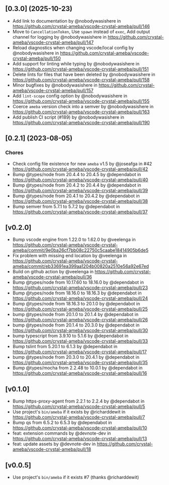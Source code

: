 ## [0.3.0] (2025-10-23)

* Add link to documentation by @nobodywasishere in https://github.com/crystal-ameba/vscode-crystal-ameba/pull/146
* Move to `CancellationToken`, Use `spawn` instead of `exec`, Add output channel for logging by @nobodywasishere in https://github.com/crystal-ameba/vscode-crystal-ameba/pull/147
* Reload diagnostics when changing vscode/local config by @nobodywasishere in https://github.com/crystal-ameba/vscode-crystal-ameba/pull/150
* Add support for linting while typing by @nobodywasishere in https://github.com/crystal-ameba/vscode-crystal-ameba/pull/151
* Delete lints for files that have been deleted by @nobodywasishere in https://github.com/crystal-ameba/vscode-crystal-ameba/pull/158
* Minor bugfixes by @nobodywasishere in https://github.com/crystal-ameba/vscode-crystal-ameba/pull/157
* Add `lint-scope` config option by @nobodywasishere in https://github.com/crystal-ameba/vscode-crystal-ameba/pull/155
* Coerce `ameba` version check into a semver by @nobodywasishere in https://github.com/crystal-ameba/vscode-crystal-ameba/pull/163
* Add publish CI script (#189) by @nobodywasishere in https://github.com/crystal-ameba/vscode-crystal-ameba/pull/190

## [0.2.1] (2023-08-05)

### Chores

* Check config file existence for new `ameba` v1.5 by @joseafga in #42 https://github.com/crystal-ameba/vscode-crystal-ameba/pull/42
* Bump @types/node from 20.4.4 to 20.4.5 by @dependabot in https://github.com/crystal-ameba/vscode-crystal-ameba/pull/40
* Bump @types/node from 20.4.2 to 20.4.4 by @dependabot in https://github.com/crystal-ameba/vscode-crystal-ameba/pull/39
* Bump @types/node from 20.4.1 to 20.4.2 by @dependabot in https://github.com/crystal-ameba/vscode-crystal-ameba/pull/38
* Bump semver from 5.7.1 to 5.7.2 by @dependabot in https://github.com/crystal-ameba/vscode-crystal-ameba/pull/37

## [v0.2.0]

* Bump vscode engine from 1.22.0 to 1.62.0 by @veelenga in https://github.com/crystal-ameba/vscode-crystal-ameba/commit/9e0ba26cf7bb08c22750c5caabe18414905b6de5
* Fix problem with missing end location by @veelenga in https://github.com/crystal-ameba/vscode-crystal-ameba/commit/eb33691ea399aa1204b00820a2510e56a92e67ed
* Build on github action by @veelenga in https://github.com/crystal-ameba/vscode-crystal-ameba/pull/36
* Bump @types/node from 10.17.60 to 18.16.0 by @dependabot in https://github.com/crystal-ameba/vscode-crystal-ameba/pull/23
* Bump @types/node from 18.16.0 to 18.16.3 by @dependabot in https://github.com/crystal-ameba/vscode-crystal-ameba/pull/24
* Bump @types/node from 18.16.3 to 20.1.0 by @dependabot in https://github.com/crystal-ameba/vscode-crystal-ameba/pull/25
* bump @types/node from 20.1.0 to 20.1.4 by @dependabot in https://github.com/crystal-ameba/vscode-crystal-ameba/pull/26
* bump @types/node from 20.1.4 to 20.3.0 by @dependabot in https://github.com/crystal-ameba/vscode-crystal-ameba/pull/30
* bump typescript from 3.9.10 to 5.1.6 by @dependabot in https://github.com/crystal-ameba/vscode-crystal-ameba/pull/33
* Bump tslint from 5.20.1 to 6.1.3 by @dependabot in https://github.com/crystal-ameba/vscode-crystal-ameba/pull/17
* bump @types/node from 20.3.0 to 20.4.1 by @dependabot in https://github.com/crystal-ameba/vscode-crystal-ameba/pull/35
* Bump @types/mocha from 2.2.48 to 10.0.1 by @dependabot in https://github.com/crystal-ameba/vscode-crystal-ameba/pull/16

## [v0.1.0]

* Bump https-proxy-agent from 2.2.1 to 2.2.4 by @dependabot in https://github.com/crystal-ameba/vscode-crystal-ameba/pull/5
* Use project's `bin/ameba` if it exists by @richarddewit in https://github.com/crystal-ameba/vscode-crystal-ameba/pull/7
* Bump qs from 6.5.2 to 6.5.3 by @dependabot in https://github.com/crystal-ameba/vscode-crystal-ameba/pull/10
* feat: extension commands by @devnote-dev in https://github.com/crystal-ameba/vscode-crystal-ameba/pull/13
* feat: update assets by @devnote-dev in https://github.com/crystal-ameba/vscode-crystal-ameba/pull/18

## [v0.0.5]

- Use project's `bin/ameba` if it exists #7 (thanks @richarddewit)
